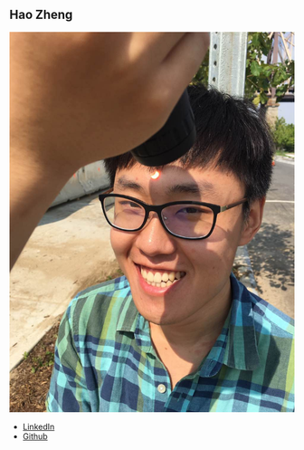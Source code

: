 Hao Zheng
------------

![](photos/hao-zheng.jpg)

* [LinkedIn](https://www.linkedin.com/in/zhenghao/)
* [Github](https://github.com/hz2287)
